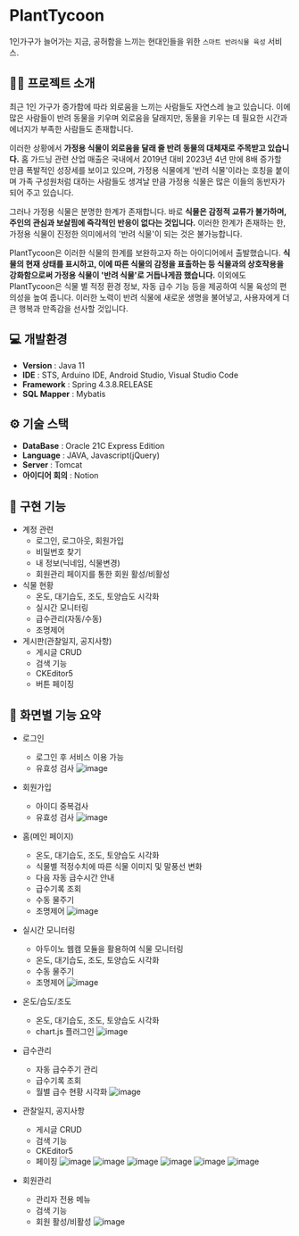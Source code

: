# PlantTycoon
1인가구가 늘어가는 지금, 공허함을 느끼는 현대인들을 위한 `스마트 반려식물 육성` 서비스.

## 👨‍🏫 프로젝트 소개
최근 1인 가구가 증가함에 따라 외로움을 느끼는 사람들도 자연스레 늘고 있습니다. 이에 많은 사람들이 반려 동물을 키우며 외로움을 달래지만, 동물을 키우는 데 필요한 시간과 에너지가 부족한 사람들도 존재합니다.

이러한 상황에서 **가정용 식물이 외로움을 달래 줄 반려 동물의 대체재로 주목받고 있습니다.** 홈 가드닝 관련 산업 매출은 국내에서 2019년 대비 2023년 4년 만에 8배 증가할 만큼 폭발적인 성장세를 보이고 있으며, 가정용 식물에게 '반려 식물'이라는 호칭을 붙이며 가족 구성원처럼 대하는 사람들도 생겨날 만큼 가정용 식물은 많은 이들의 동반자가 되어 주고 있습니다.

그러나 가정용 식물은 분명한 한계가 존재합니다. 바로 **식물은 감정적 교류가 불가하며, 주인의 관심과 보살핌에 즉각적인 반응이 없다는 것입니다.** 이러한 한계가 존재하는 한, 가정용 식물이 진정한 의미에서의 '반려 식물'이 되는 것은 불가능합니다.

PlantTycoon은 이러한 식물의 한계를 보완하고자 하는 아이디어에서 출발했습니다. **식물의 현재 상태를 표시하고, 이에 따른 식물의 감정을 표출하는 등 식물과의 상호작용을 강화함으로써 가정용 식물이 '반려 식물'로 거듭나게끔 했습니다.** 이외에도 PlantTycoon은 식물 별 적정 환경 정보, 자동 급수 기능 등을 제공하여 식물 육성의 편의성을 높여 줍니다. 이러한 노력이 반려 식물에 새로운 생명을 불어넣고, 사용자에게 더 큰 행복과 만족감을 선사할 것입니다.


## 💻 개발환경
- **Version** : Java 11
- **IDE** : STS, Arduino IDE, Android Studio, Visual Studio Code
- **Framework** : Spring 4.3.8.RELEASE
- **SQL Mapper** : Mybatis

## ⚙️ 기술 스택
- **DataBase** : Oracle 21C Express Edition
- **Language** : JAVA, Javascript(jQuery)
- **Server** : Tomcat
- **아이디어 회의** : Notion

## 📌 구현 기능
- 계정 관련
  - 로그인, 로그아웃, 회원가입
  - 비밀번호 찾기
  - 내 정보(닉네임, 식물변경)
  - 회원관리 페이지를 통한 회원 활성/비활성
- 식물 현황
  - 온도, 대기습도, 조도, 토양습도 시각화
  - 실시간 모니터링
  - 급수관리(자동/수동)
  - 조명제어
- 게시판(관찰일지, 공지사항)
  - 게시글 CRUD
  - 검색 기능
  - CKEditor5
  - 버튼 페이징

## 📝 화면별 기능 요약
- 로그인
  - 로그인 후 서비스 이용 가능
  - 유효성 검사
![image](https://github.com/Erosaddy/PlantTycoon/assets/55119669/cb839138-8208-4ff7-a7f3-8ed74682e2b5)

- 회원가입
  - 아이디 중복검사
  - 유효성 검사
![image](https://github.com/Erosaddy/PlantTycoon/assets/55119669/db5dd7f9-dbf4-4777-8feb-5d09cdd9a536)


- 홈(메인 페이지)
  - 온도, 대기습도, 조도, 토양습도 시각화
  - 식물별 적정수치에 따른 식물 이미지 및 말풍선 변화
  - 다음 자동 급수시간 안내
  - 급수기록 조회
  - 수동 물주기
  - 조명제어
![image](https://github.com/Erosaddy/PlantTycoon/assets/55119669/9b6f1321-8c32-4f6c-a3bd-ba7e6bd2c867)

- 실시간 모니터링
  - 아두이노 웹캠 모듈을 활용하여 식물 모니터링
  - 온도, 대기습도, 조도, 토양습도 시각화
  - 수동 물주기
  - 조명제어
![image](https://github.com/Erosaddy/PlantTycoon/assets/55119669/53bc50bd-be3c-40dc-a8db-e8d69e134e60)

- 온도/습도/조도
  - 온도, 대기습도, 조도, 토양습도 시각화
  - chart.js 플러그인
![image](https://github.com/Erosaddy/PlantTycoon/assets/55119669/456d3ec8-e697-4d2a-9d26-a2d6bcf999fa)

- 급수관리
  - 자동 급수주기 관리
  - 급수기록 조회
  - 월별 급수 현황 시각화
![image](https://github.com/Erosaddy/PlantTycoon/assets/55119669/cb2632a8-6bfd-4a28-8583-d5d4d29034c1)

- 관찰일지, 공지사항
  - 게시글 CRUD
  - 검색 기능
  - CKEditor5
  - 페이징
![image](https://github.com/Erosaddy/PlantTycoon/assets/55119669/6302c516-89f7-4e49-9b69-bc6a571cebdf)
![image](https://github.com/Erosaddy/PlantTycoon/assets/55119669/53fc5ae8-ba97-4675-9dc7-bac16980726e)
![image](https://github.com/Erosaddy/PlantTycoon/assets/55119669/85efc250-5293-4933-97b5-83ffd15a50fb)
![image](https://github.com/Erosaddy/PlantTycoon/assets/55119669/967fe0ce-b399-41a5-96fa-ceca322e6eba)
![image](https://github.com/Erosaddy/PlantTycoon/assets/55119669/e00df0fe-ef47-4e44-900d-d86b6cc29cc7)
![image](https://github.com/Erosaddy/PlantTycoon/assets/55119669/6513fbcf-90a8-4922-97b4-74141f253d77)

- 회원관리
  - 관리자 전용 메뉴
  - 검색 기능
  - 회원 활성/비활성
![image](https://github.com/Erosaddy/PlantTycoon/assets/55119669/730c8bce-72a5-4c06-92e7-8f0f8223ca32)




  
